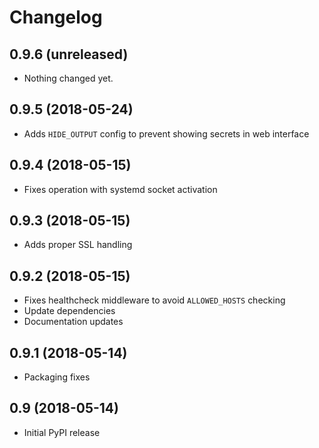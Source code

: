 # Changelog

0.9.6 (unreleased)
------------------

- Nothing changed yet.


0.9.5 (2018-05-24)
------------------

- Adds `HIDE_OUTPUT` config to prevent showing secrets in web interface


0.9.4 (2018-05-15)
------------------

- Fixes operation with systemd socket activation


0.9.3 (2018-05-15)
------------------

- Adds proper SSL handling


0.9.2 (2018-05-15)
------------------

- Fixes healthcheck middleware to avoid `ALLOWED_HOSTS` checking
- Update dependencies
- Documentation updates


0.9.1 (2018-05-14)
------------------

- Packaging fixes


0.9 (2018-05-14)
----------------

- Initial PyPI release
